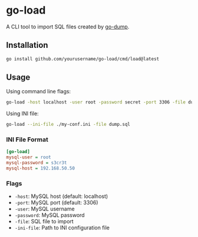 # go-load

A CLI tool to import SQL files created by [go-dump](https://github.com/ChaosHour/go-dump).

## Installation

```bash
go install github.com/yourusername/go-load/cmd/load@latest
```

## Usage

Using command line flags:
```bash
go-load -host localhost -user root -password secret -port 3306 -file dump.sql
```

Using INI file:
```bash
go-load --ini-file ./my-conf.ini -file dump.sql
```

### INI File Format
```ini
[go-load]
mysql-user = root
mysql-password = s3cr3t
mysql-host = 192.168.50.50
```

### Flags

- `-host`: MySQL host (default: localhost)
- `-port`: MySQL port (default: 3306)
- `-user`: MySQL username
- `-password`: MySQL password
- `-file`: SQL file to import
- `-ini-file`: Path to INI configuration file
